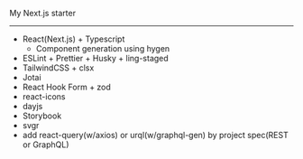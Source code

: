 My Next.js starter

---

- React(Next.js) + Typescript
  - Component generation using hygen 
- ESLint + Prettier + Husky + ling-staged
- TailwindCSS + clsx
- Jotai
- React Hook Form + zod
- react-icons
- dayjs
- Storybook
- svgr
- add react-query(w/axios) or urql(w/graphql-gen) by project spec(REST or GraphQL)
